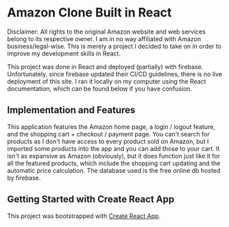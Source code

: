 # Amazon Clone Built in React
Disclaimer: All rights to the original Amazon website and web services belong to its respective owner. I am in no way affiliated with Amazon business/legal-wise. This is merely a project I decided to take on in order to improve my development skills in React. 

This project was done in React and deployed (partially) with firebase. Unfortunately, since firebase updated their CI/CD guidelines, there is no live deployment of this site. I ran it locally on my computer using the React documentation, which can be found below if you have confusion. 

## Implementation and Features
This application features the Amazon home page, a login / logout feature, and the shopping cart + checkout / payment page. You can't search for products as I don't have access to every product sold on Amazon, but I imported some products into the app and you can add those to your cart. It isn't as expansive as Amazon (obviously), but it does function just like it for all the featured products, which include the shopping cart updating and the automatic price calculation. The database used is the free online db hosted by firebase. 


## Getting Started with Create React App

This project was bootstrapped with [Create React App](https://github.com/facebook/create-react-app).

